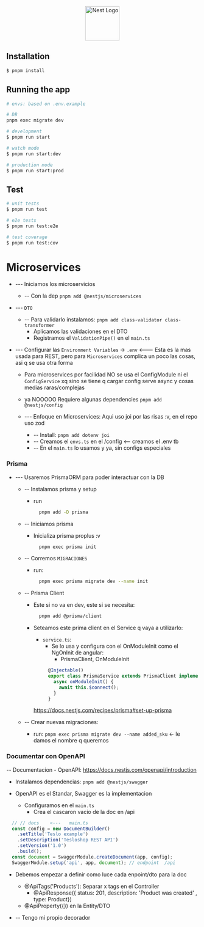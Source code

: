 <p align="center">
  <a href="http://nestjs.com/" target="blank"><img src="https://nestjs.com/img/logo-small.svg" width="90" alt="Nest Logo" /></a>
</p>

## Installation

```bash
$ pnpm install
```

## Running the app

```bash
# envs: based on .env.example

# DB
pnpm exec migrate dev
```

```bash
# development
$ pnpm run start

# watch mode
$ pnpm run start:dev

# production mode
$ pnpm run start:prod
```

## Test

```bash
# unit tests
$ pnpm run test

# e2e tests
$ pnpm run test:e2e

# test coverage
$ pnpm run test:cov
```

















<!-- ================================================= -->
# Microservices
- --- Iniciamos los microservicios 
  - -- Con la dep `pnpm add @nestjs/microservices`







- --- `DTO`
  - -- Para validarlo instalamos:  `pnpm add class-validator class-transformer`
    - Aplicamos las validaciones en el DTO
    - Registramos el `ValidationPipe()` en el  `main.ts`




- --- Configurar las `Environment Variables` -> `.env`   <--- Esta es la mas usada para REST, pero para `Microservices` complica un poco las cosas, asi q se usa otra forma
  - Para microservices por facilidad NO se usa el ConfigModule ni el `ConfigService` xq sino se tiene q cargar config serve async y cosas medias raras/complejas
  - ya NOOOOO Requiere algunas dependencies   `pnpm add @nestjs/config`

  - --- Enfoque en Microservices: Aqui uso joi por las risas :v, en el repo uso zod
    - -- Install:     `pnpm add dotenv joi`
    - -- Creamos el   `envs.ts`    en el  /config   <--  creamos el .env tb
    - -- En el   `main.ts`   lo usamos y ya, sin configs especiales





### Prisma
- --- Usaremos PrismaORM para poder interactuar con la DB
  - -- Instalamos prisma y setup
    - run
      ```sh
        pnpm add -D prisma
      ```

  - -- Iniciamos prisma
    - Inicializa prisma proplus :v
      ```sh
        pnpm exec prisma init
      ```

  - -- Corremos `MIGRACIONES`
    - run:
      ```sh
        pnpm exec prisma migrate dev --name init
      ```

  - -- Prisma Client
    - Este si no va en dev, este si se necesita:
      ```sh
        pnpm add @prisma/client
      ```

    - Seteamos este prima client en el Service q vaya a utilizarlo:
      - `service.ts`:
        - Se lo usa y configura con el OnModuleInit como el NgOnInit de angular:
          - PrismaClient, OnModuleInit
        ```ts
          @Injectable()
          export class PrismaService extends PrismaClient implements OnModuleInit {
            async onModuleInit() {
              await this.$connect();
            }
          }
        ```

      https://docs.nestjs.com/recipes/prisma#set-up-prisma


  - -- Crear nuevas migraciones:
    - run: `pnpm exec prisma migrate dev --name added_sku`  <- le damos el nombre q queremos





<!-- /* ================================================================ -->
### Documentar con OpenAPI
-- Documentacion - OpenAPI: https://docs.nestjs.com/openapi/introduction
  - Instalamos dependencias:    `pnpm add @nestjs/swagger`

  - OpenAPI es el Standar, Swagger es la implementacion
    - Configuramos en el      `main.ts`
      - Crea el cascaron vacio de la doc en  /api
```js
  // // docs    <---   main.ts
  const config = new DocumentBuilder()
    .setTitle('Teslo example')
    .setDescription('Tesloshop REST API')
    .setVersion('1.0')
    .build();
  const document = SwaggerModule.createDocument(app, config);
  SwaggerModule.setup('api', app, document); // endpoint  /api
```

  - Debemos empezar a definir como luce cada enpoint/dto para la doc
    - @ApiTags('Products'): Separar x tags  en el Controller
      -  @ApiResponse({ status: 201, description: 'Product was created' , type: Product})
    - @ApiProperty({})  en la Entity/DTO

  - -- Tengo mi propio decorador








